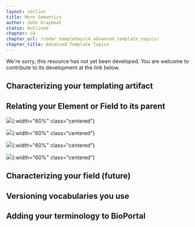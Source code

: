 ```yaml
---
layout: section
title: More Semantics
author: John Graybeal
status: Outlined
chapter: c4
chapter_url: /cedar_templates/c4_advanced_template_topics/
chapter_title: Advanced Template Topics
---
```

We're sorry, this resource has not yet been developed. 
You are welcome to contribute to its development at the link below.



## Characterizing your templating artifact


## Relating your Element or Field to its parent

![](https://github.com/metadatacenter/cedar-manual/raw/master/docs/assets/imgs/search-for-property-20191229.png){:width="60%" class="centered"}

![](https://github.com/metadatacenter/cedar-manual/raw/master/docs/assets/imgs/search-for-properties-ontology-details-20191229.png){:width="60%" class="centered"}

![](https://github.com/metadatacenter/cedar-manual/raw/master/docs/assets/imgs/search-for-property-in-tree-20191229.png){:width="60%" class="centered"}

![](https://github.com/metadatacenter/cedar-manual/raw/master/docs/assets/imgs/choose-property-20191229.png){:width="60%" class="centered"}



## Characterizing your field (future)


## Versioning vocabularies you use


## Adding your terminology to BioPortal




